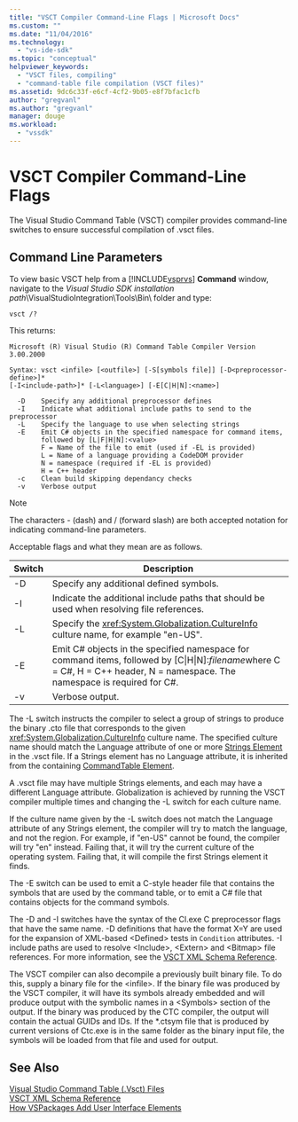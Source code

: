 ```yaml
---
title: "VSCT Compiler Command-Line Flags | Microsoft Docs"
ms.custom: ""
ms.date: "11/04/2016"
ms.technology: 
  - "vs-ide-sdk"
ms.topic: "conceptual"
helpviewer_keywords: 
  - "VSCT files, compiling"
  - "command-table file compilation (VSCT files)"
ms.assetid: 9dc6c33f-e6cf-4cf2-9b05-e8f7bfac1cfb
author: "gregvanl"
ms.author: "gregvanl"
manager: douge
ms.workload: 
  - "vssdk"
---
```

# VSCT Compiler Command-Line Flags
The Visual Studio Command Table (VSCT) compiler provides command-line switches to ensure successful compilation of .vsct files.  
  
## Command Line Parameters  
 To view basic VSCT help from a [!INCLUDE[vsprvs](../../code-quality/includes/vsprvs_md.md)] **Command** window, navigate to the *Visual Studio SDK installation path*\VisualStudioIntegration\Tools\Bin\ folder and type:  
  
```  
vsct /?  
```  
  
 This returns:  
  
```  
Microsoft (R) Visual Studio (R) Command Table Compiler Version 3.00.2000  
  
Syntax: vsct <infile> [<outfile>] [-S[symbols file]] [-D<preprocessor-define>]*  
[-I<include-path>]* [-L<language>] [-E[C|H|N]:<name>]  
  
  -D    Specify any additional preprocessor defines  
  -I    Indicate what additional include paths to send to the preprocessor  
  -L    Specify the language to use when selecting strings  
  -E    Emit C# objects in the specified namespace for command items,  
        followed by [L|F|H|N]:<value>  
        F = Name of the file to emit (used if -EL is provided)  
        L = Name of a language providing a CodeDOM provider  
        N = namespace (required if -EL is provided)  
        H = C++ header  
  -c    Clean build skipping dependancy checks  
  -v    Verbose output  
```  
  
> [!NOTE]
>  The characters - (dash) and / (forward slash) are both accepted notation for indicating command-line parameters.  
  
 Acceptable flags and what they mean are as follows.  
  
|Switch|Description|  
|------------|-----------------|  
|-D|Specify any additional defined symbols.|  
|-I|Indicate the additional include paths that should be used when resolving file references.|  
|-L|Specify the <xref:System.Globalization.CultureInfo> culture name, for example "en-US".|  
|-E|Emit C# objects in the specified namespace for command items, followed by [C&#124;H&#124;N]:*filename*where C = C#, H = C++ header, N = namespace. The namespace is required for C#.|  
|-v|Verbose output.|  
  
 The -L switch instructs the compiler to select a group of strings to produce the binary .cto file that corresponds to the given <xref:System.Globalization.CultureInfo> culture name. The specified culture name should match the Language attribute of one or more [Strings Element](../../extensibility/strings-element.md) in the .vsct file. If a Strings element has no Language attribute, it is inherited from the containing [CommandTable Element](../../extensibility/commandtable-element.md).  
  
 A .vsct file may have multiple Strings elements, and each may have a different Language attribute. Globalization is achieved by running the VSCT compiler multiple times and changing the -L switch for each culture name.  
  
 If the culture name given by the -L switch does not match the Language attribute of any Strings element, the compiler will try to match the language, and not the region. For example, if "en-US" cannot be found, the compiler will try "en" instead. Failing that, it will try the current culture of the operating system. Failing that, it will compile the first Strings element it finds.  
  
 The -E switch can be used to emit a C-style header file that contains the symbols that are used by the command table, or to emit a C# file that contains objects for the command symbols.  
  
 The -D and -I switches have the syntax of the Cl.exe C preprocessor flags that have the same name. -D definitions that have the format X=Y are used for the expansion of XML-based \<Defined> tests in `Condition` attributes. -I include paths are used to resolve \<Include>, \<Extern> and \<Bitmap> file references. For more information, see the [VSCT XML Schema Reference](../../extensibility/vsct-xml-schema-reference.md).  
  
 The VSCT compiler can also decompile a previously built binary file. To do this, supply a binary file for the \<infile>.   If the binary file was produced by the VSCT compiler, it will have its symbols already embedded and will produce output with the symbolic names in a \<Symbols> section of the output. If the binary was produced by the CTC compiler, the output will contain the actual GUIDs and IDs. If the *.ctsym file that is produced by current versions of Ctc.exe is in the same folder as the binary input file, the symbols will be loaded from that file and used for output.  
  
## See Also  
 [Visual Studio Command Table (.Vsct) Files](../../extensibility/internals/visual-studio-command-table-dot-vsct-files.md)   
 [VSCT XML Schema Reference](../../extensibility/vsct-xml-schema-reference.md)   
 [How VSPackages Add User Interface Elements](../../extensibility/internals/how-vspackages-add-user-interface-elements.md)